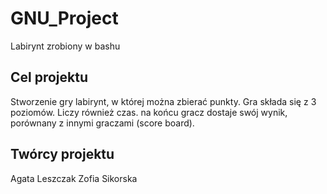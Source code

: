 # GNU_Project
Labirynt zrobiony w bashu

## Cel projektu
Stworzenie gry labirynt, w której można zbierać punkty. Gra składa się z 3 poziomów. Liczy również czas. na końcu gracz dostaje swój wynik, porównany z innymi graczami (score board). 

## Twórcy projektu
Agata Leszczak
Zofia Sikorska
